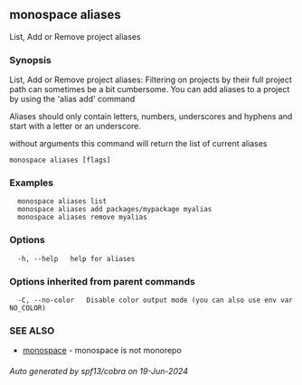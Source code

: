 ## monospace aliases

List, Add or Remove project aliases

### Synopsis

List, Add or Remove project aliases:
Filtering on projects by their full project path can sometimes be a bit cumbersome.
You can add aliases to a project by using the 'alias add' command

Aliases should only contain letters, numbers, underscores and hyphens and start
with a letter or an underscore.

without arguments this command will return the list of current aliases

```
monospace aliases [flags]
```

### Examples

```
  monospace aliases list
  monospace aliases add packages/mypackage myalias
  monospace aliases remove myalias
```

### Options

```
  -h, --help   help for aliases
```

### Options inherited from parent commands

```
  -C, --no-color   Disable color output mode (you can also use env var NO_COLOR)
```

### SEE ALSO

* [monospace](monospace.md)	 - monospace is not monorepo

###### Auto generated by spf13/cobra on 19-Jun-2024
